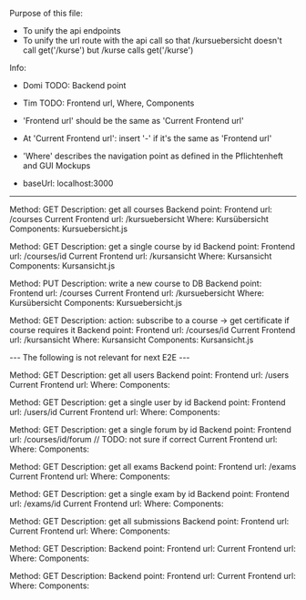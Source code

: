 Purpose of this file:
- To unify the api endpoints
- To unify the url route with the api call so that
/kursuebersicht doesn't call get('/kurse') but
/kurse calls get('/kurse')

Info:
- Domi TODO: Backend point
- Tim TODO: Frontend url, Where, Components

- 'Frontend url' should be the same as 'Current Frontend url'
- At 'Current Frontend url': insert '-' if it's the same as 'Frontend url'
- 'Where' describes the navigation point as defined in the Pflichtenheft and GUI Mockups
- baseUrl: localhost:3000

------------

Method: GET
Description: get all courses
Backend point: 
Frontend url: /courses
Current Frontend url: /kursuebersicht
Where: Kursübersicht
Components: Kursuebersicht.js

Method: GET
Description: get a single course by id
Backend point:
Frontend url: /courses/id
Current Frontend url: /kursansicht
Where: Kursansicht
Components: Kursansicht.js

Method: PUT
Description: write a new course to DB
Backend point:
Frontend url: /courses
Current Frontend url: /kursuebersicht
Where: Kursübersicht
Components:  Kursuebersicht.js

Method: GET
Description: action: subscribe to a course -> get certificate if course requires it
Backend point:
Frontend url: /courses/id
Current Frontend url: /kursansicht
Where: Kursansicht
Components: Kursansicht.js


--- The following is not relevant for next E2E ---

Method: GET
Description: get all users
Backend point:
Frontend url: /users
Current Frontend url:
Where:
Components:

Method: GET
Description: get a single user by id
Backend point:
Frontend url: /users/id
Current Frontend url:
Where:
Components:

Method: GET
Description: get a single forum by id
Backend point:
Frontend url: /courses/id/forum			// TODO: not sure if correct
Current Frontend url:
Where:
Components:

Method: GET
Description: get all exams
Backend point:
Frontend url: /exams
Current Frontend url:
Where:
Components:

Method: GET
Description: get a single exam by id
Backend point:
Frontend url: /exams/id
Current Frontend url:
Where:
Components:

Method: GET
Description: get all submissions
Backend point:
Frontend url:
Current Frontend url:
Where:
Components:

Method: GET
Description: 
Backend point:
Frontend url:
Current Frontend url:
Where:
Components:

Method: GET
Description: 
Backend point:
Frontend url:
Current Frontend url:
Where:
Components:


